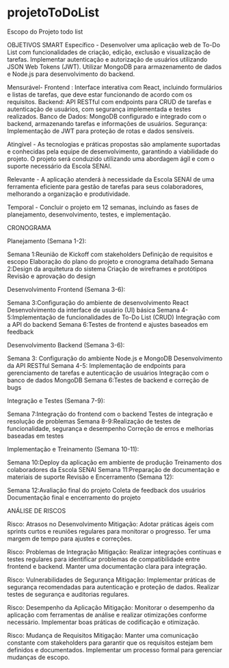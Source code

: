 # projetoToDoList

Escopo do Projeto todo list

OBJETIVOS SMART
Específico - Desenvolver uma aplicação web de To-Do List com funcionalidades de criação, edição, exclusão e visualização de tarefas.
Implementar autenticação e autorização de usuários utilizando JSON Web Tokens (JWT).
Utilizar MongoDB para armazenamento de dados e Node.js para desenvolvimento do backend.

Mensurável- Frontend : Interface interativa com React, incluindo formulários e listas de tarefas, que deve estar funcionando de acordo com os requisitos.
Backend: API RESTful com endpoints para CRUD de tarefas e autenticação de usuários, com segurança implementada e testes realizados.
Banco de Dados: MongoDB configurado e integrado com o backend, armazenando tarefas e informações de usuários.
Segurança: Implementação de JWT para proteção de rotas e dados sensíveis.

Atingível - As tecnologias e práticas propostas são amplamente suportadas e conhecidas pela equipe de desenvolvimento, garantindo a viabilidade do projeto.
O projeto será conduzido utilizando uma abordagem ágil e com o suporte necessário da Escola SENAI.

Relevante - A aplicação atenderá à necessidade da Escola SENAI de uma ferramenta eficiente para gestão de tarefas para seus colaboradores, melhorando a organização e produtividade.

Temporal - Concluir o projeto em 12 semanas, incluindo as fases de planejamento, desenvolvimento, testes, e implementação.

CRONOGRAMA 

Planejamento (Semana 1-2):

Semana 1:Reunião de Kickoff com stakeholders
Definição de requisitos e escopo
Elaboração do plano do projeto e cronograma detalhado
Semana 2:Design da arquitetura do sistema
Criação de wireframes e protótipos
Revisão e aprovação do design

Desenvolvimento Frontend (Semana 3-6):

Semana 3:Configuração do ambiente de desenvolvimento React
Desenvolvimento da interface de usuário (UI) básica
Semana 4-5:Implementação de funcionalidades de To-Do List (CRUD)
Integração com a API do backend
Semana 6:Testes de frontend e ajustes baseados em feedback

Desenvolvimento Backend (Semana 3-6):

Semana 3: Configuração do ambiente Node.js e MongoDB
Desenvolvimento da API RESTful
Semana 4-5: Implementação de endpoints para gerenciamento de tarefas e autenticação de usuários
Integração com o banco de dados MongoDB
Semana 6:Testes de backend e correção de bugs

Integração e Testes (Semana 7-9):

Semana 7:Integração do frontend com o backend
Testes de integração e resolução de problemas
Semana 8-9:Realização de testes de funcionalidade, segurança e desempenho
Correção de erros e melhorias baseadas em testes

Implementação e Treinamento (Semana 10-11):

Semana 10:Deploy da aplicação em ambiente de produção
Treinamento dos colaboradores da Escola SENAI
Semana 11:Preparação de documentação e materiais de suporte
Revisão e Encerramento (Semana 12):

Semana 12:Avaliação final do projeto
Coleta de feedback dos usuários
Documentação final e encerramento do projeto


ANÁLISE DE RISCOS

Risco: Atrasos no Desenvolvimento
Mitigação: Adotar práticas ágeis com sprints curtos e reuniões regulares para monitorar o progresso. Ter uma margem de tempo para ajustes e correções.

Risco: Problemas de Integração
Mitigação: Realizar integrações contínuas e testes regulares para identificar problemas de compatibilidade entre frontend e backend. Manter uma documentação clara para integração.

Risco: Vulnerabilidades de Segurança
Mitigação: Implementar práticas de segurança recomendadas para autenticação e proteção de dados. Realizar testes de segurança e auditorias regulares.

Risco: Desempenho da Aplicação
Mitigação: Monitorar o desempenho da aplicação com ferramentas de análise e realizar otimizações conforme necessário. Implementar boas práticas de codificação e otimização.

Risco: Mudança de Requisitos
Mitigação: Manter uma comunicação constante com stakeholders para garantir que os requisitos estejam bem definidos e documentados. Implementar um processo formal para gerenciar mudanças de escopo.